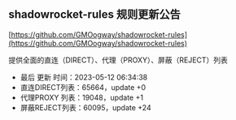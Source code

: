 ## shadowrocket-rules 规则更新公告

[https://github.com/GMOogway/shadowrocket-rules](https://github.com/GMOogway/shadowrocket-rules)

提供全面的直连（DIRECT）、代理（PROXY）、屏蔽（REJECT）列表
- 最后 更新 时间：2023-05-12 06:34:38
- 直连DIRECT列表：65664，update +0
- 代理PROXY 列表：19048，update +1
- 屏蔽REJECT列表：60095，update +24
